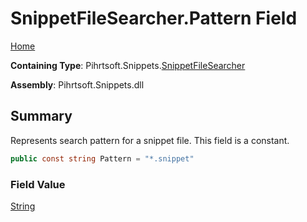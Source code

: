 # SnippetFileSearcher\.Pattern Field

[Home](../../../../README.md)

**Containing Type**: Pihrtsoft\.Snippets\.[SnippetFileSearcher](../README.md)

**Assembly**: Pihrtsoft\.Snippets\.dll

## Summary

Represents search pattern for a snippet file\. This field is a constant\.

```csharp
public const string Pattern = "*.snippet"
```

### Field Value

[String](https://docs.microsoft.com/en-us/dotnet/api/system.string)

